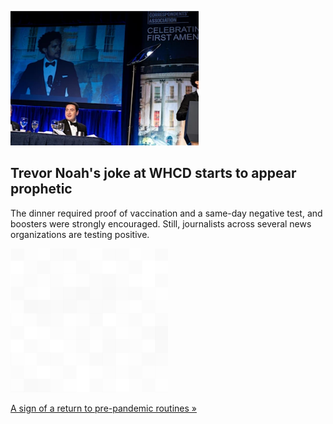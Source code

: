 
![Trevor Noah's joke at WHCD starts to appear prophetic](./20220505175842.png)
## Trevor Noah's joke at WHCD starts to appear prophetic

The dinner required proof of vaccination and a same-day negative test, and boosters were strongly encouraged. Still, journalists across several news organizations are testing positive.

![pic](../square_bg.png)

[A sign of a return to pre-pandemic routines »](https://www.yahoo.com/news/virus-cases-grow-white-house-115820578.html)
